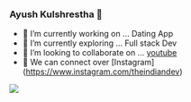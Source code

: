 ### Ayush Kulshrestha 👋

- 🔭 I’m currently working on ... Dating App
- 🌱 I’m currently exploring ... Full stack Dev 
- 👯 I’m looking to collaborate on ... [youtube](https://www.youtube.com/channel/UCbaR6YYn5VGXrR5_f-4tNsA/videos?view=0&sort=p&flow=grid&view_as=subscriber)
- 💬 We can connect over [Instagram] (https://www.instagram.com/theindiandev)

<img src='https://github-readme-stats.vercel.app/api?username=ayushkul&&show_icons=true&title_color=ffffff&icon_color=bb2acf&text_color=daf7dc&bg_color=151515'/>

